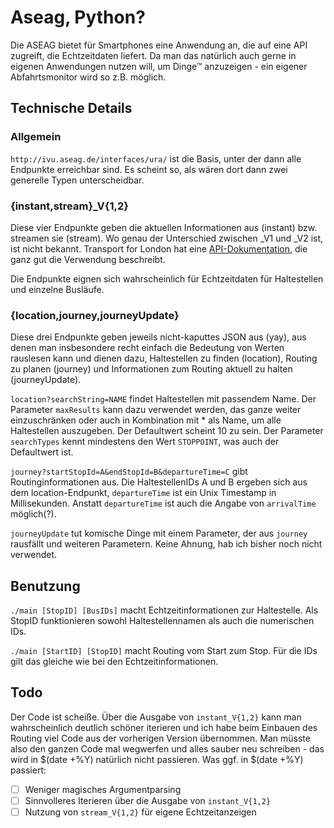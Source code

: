# Aseag, Python?
Die ASEAG bietet für Smartphones eine Anwendung an, die auf eine API
zugreift, die Echtzeitdaten liefert. Da man das natürlich auch gerne in
eigenen Anwendungen nutzen will, um Dinge™ anzuzeigen - ein eigener
Abfahrtsmonitor wird so z.B. möglich.

## Technische Details
### Allgemein
`http://ivu.aseag.de/interfaces/ura/` ist die Basis, unter der dann alle
Endpunkte erreichbar sind. Es scheint so, als wären dort dann zwei
generelle Typen unterscheidbar.

### {instant,stream}_V{1,2}
Diese vier Endpunkte geben die aktuellen Informationen aus (instant) bzw.
streamen sie (stream). Wo genau der Unterschied zwischen _V1 und _V2 ist,
ist nicht bekannt. Transport for London hat eine
[API-Dokumentation](http://content.tfl.gov.uk/tfl-live-bus-river-bus-arrivals-api-documentation.pdf),
die ganz gut die Verwendung beschreibt.

Die Endpunkte eignen sich wahrscheinlich für Echtzeitdaten für Haltestellen
und einzelne Busläufe.

### {location,journey,journeyUpdate}
Diese drei Endpunkte geben jeweils nicht-kaputtes JSON aus (yay), aus denen
man insbesondere recht einfach die Bedeutung von Werten rauslesen kann und
dienen dazu, Haltestellen zu finden (location), Routing zu planen (journey)
und Informationen zum Routing aktuell zu halten (journeyUpdate).

`location?searchString=NAME` findet Haltestellen mit passendem Name. Der
Parameter `maxResults` kann dazu verwendet werden, das ganze weiter
einzuschränken oder auch in Kombination mit * als Name, um alle
Haltestellen auszugeben. Der Defaultwert scheint 10 zu sein.
Der Parameter `searchTypes` kennt mindestens den Wert `STOPPOINT`, was auch
der Defaultwert ist.

`journey?startStopId=A&endStopId=B&departureTime=C` gibt
Routinginformationen aus. Die HaltestellenIDs A und B ergeben sich aus dem
location-Endpunkt, `departureTime` ist ein Unix Timestamp in Millisekunden.
Anstatt `departureTime` ist auch die Angabe von `arrivalTime` möglich(?).

`journeyUpdate` tut komische Dinge mit einem Parameter, der aus `journey`
rausfällt und weiteren Parametern. Keine Ahnung, hab ich bisher noch nicht
verwendet.

## Benutzung
`./main [StopID] [BusIDs]` macht Echtzeitinformationen zur Haltestelle. Als
StopID funktionieren sowohl Haltestellennamen als auch die numerischen IDs.

`./main [StartID] [StopID]` macht Routing vom Start zum Stop. Für die IDs
gilt das gleiche wie bei den Echtzeitinformationen.

## Todo
Der Code ist scheiße. Über die Ausgabe von `instant_V{1,2}` kann man
wahrscheinlich deutlich schöner iterieren und ich habe beim Einbauen des
Routing viel Code aus der vorherigen Version übernommen. Man müsste also
den ganzen Code mal wegwerfen und alles sauber neu schreiben - das wird
in $(date +%Y) natürlich nicht passieren. Was ggf. in $(date +%Y) passiert:
- [ ] Weniger magisches Argumentparsing
- [ ] Sinnvolleres Iterieren über die Ausgabe von `instant_V{1,2}`
- [ ] Nutzung von `stream_V{1,2}` für eigene Echtzeitanzeigen
